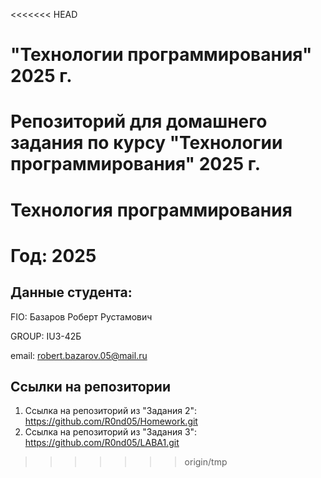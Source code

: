 <<<<<<< HEAD
# "Технологии программирования" 2025 г.
Репозиторий для домашнего задания по курсу "Технологии программирования" 2025 г.
=======
# Технология программирования
# Год: 2025

## Данные студента:

FIO: Базаров Роберт Рустамович

GROUP: IU3-42Б

email: robert.bazarov.05@mail.ru

## Ссылки на репозитории



1. Ссылка на репозиторий из "Задания 2": https://github.com/R0nd05/Homework.git
2. Ссылка на репозиторий из "Задания 3": https://github.com/R0nd05/LABA1.git
>>>>>>> origin/tmp
